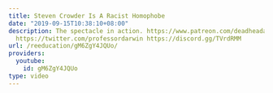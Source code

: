 ```yaml
---
title: Steven Crowder Is A Racist Homophobe
date: "2019-09-15T10:38:10+08:00"
description: The spectacle in action. https://www.patreon.com/deadheadanimation https://www.instagram.com/re_education.official/?hl=en
  https://twitter.com/professordarwin https://discord.gg/TVrdRMM
url: /reeducation/gM6ZgY4JQUo/
providers:
  youtube:
    id: gM6ZgY4JQUo
type: video
---
```

